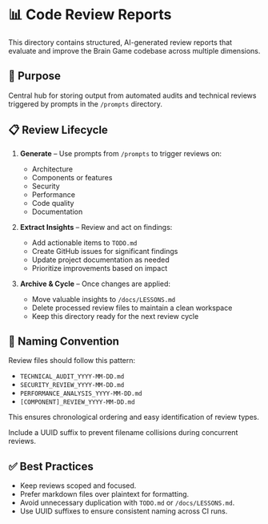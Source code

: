 # 📊 Code Review Reports

This directory contains structured, AI-generated review reports that evaluate and improve the Brain Game codebase across multiple dimensions.

## 🎯 Purpose

Central hub for storing output from automated audits and technical reviews triggered by prompts in the `/prompts` directory.

## 📋 Review Lifecycle

1. **Generate** – Use prompts from `/prompts` to trigger reviews on:
   - Architecture
   - Components or features
   - Security
   - Performance
   - Code quality
   - Documentation

2. **Extract Insights** – Review and act on findings:
   - Add actionable items to `TODO.md`
   - Create GitHub issues for significant findings
   - Update project documentation as needed
   - Prioritize improvements based on impact

3. **Archive & Cycle** – Once changes are applied:
   - Move valuable insights to `/docs/LESSONS.md`
   - Delete processed review files to maintain a clean workspace
   - Keep this directory ready for the next review cycle

## 📁 Naming Convention

Review files should follow this pattern:
- `TECHNICAL_AUDIT_YYYY-MM-DD.md`
- `SECURITY_REVIEW_YYYY-MM-DD.md`
- `PERFORMANCE_ANALYSIS_YYYY-MM-DD.md`
- `[COMPONENT]_REVIEW_YYYY-MM-DD.md`

This ensures chronological ordering and easy identification of review types.

Include a UUID suffix to prevent filename collisions during concurrent reviews.

## ✅ Best Practices

- Keep reviews scoped and focused.
- Prefer markdown files over plaintext for formatting.
- Avoid unnecessary duplication with `TODO.md` or `/docs/LESSONS.md`.
- Use UUID suffixes to ensure consistent naming across CI runs.
